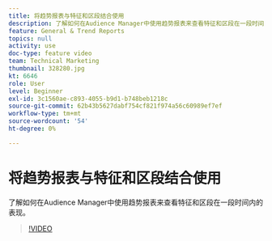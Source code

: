 ```yaml
---
title: 将趋势报表与特征和区段结合使用
description: 了解如何在Audience Manager中使用趋势报表来查看特征和区段在一段时间内的表现。
feature: General & Trend Reports
topics: null
activity: use
doc-type: feature video
team: Technical Marketing
thumbnail: 328280.jpg
kt: 6646
role: User
level: Beginner
exl-id: 3c1560ae-c893-4055-b9d1-b748beb1218c
source-git-commit: 62b43b5627dabf754cf821f974a56c60989ef7ef
workflow-type: tm+mt
source-wordcount: '54'
ht-degree: 0%

---
```


# 将趋势报表与特征和区段结合使用

了解如何在Audience Manager中使用趋势报表来查看特征和区段在一段时间内的表现。

>[!VIDEO](https://video.tv.adobe.com/v/340795/?quality=12&learn=on&captions=chi_hans)
